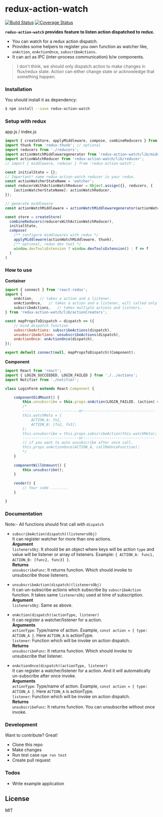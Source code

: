 # redux-action-watch

[![Build Status](https://travis-ci.org/mrdivyansh/redux-action-watch.svg?branch=master)](https://travis-ci.org/mrdivyansh/redux-action-watch)
[![Coverage Status](https://coveralls.io/repos/github/mrdivyansh/redux-action-watch/badge.svg?branch=master)](https://coveralls.io/github/mrdivyansh/redux-action-watch?branch=master)

**`redux-action-watch` provides feature to listen action dispatched to redux.**

  - You can watch for a redux action dispatch.
  - Provides some helpers to register you own function as watcher like, `onAction`, `onActionOnce`, `subscribeActions`.
  - It can act as IPC (inter-process communication) b/w components.

> I don't think, we should only dispatch action to make changes in flux/redux state. Action can either change state or acknowledge that something happen. 


### Installation

You should install it as dependency:

```sh
$ npm install --save redux-action-watch
```

### Setup with redux
app.js / index.js
```javascript
import { createStore, applyMiddleware, compose, combineReducers } from 'redux';
import thunk from 'redux-thunk'; // optional
import reducers from './reducers';
import actionWatchMiddlewaregenerator from 'redux-action-watch/lib/middleware';
import actionWatchReducer from 'redux-action-watch/lib/reducer';
// import { middleware, reducer } from 'redux-action-watch';

const initialState = {};
// Important! name redux-action-watch reducer in your redux.
const actionWatcherStateName = 'watcher';
const reducersWithActionWatchReducer = Object.assign({}, reducers, {
    [actionWatcherStateName]: actionWatchReducer,
});

// generate middleware
const actionWatchMiddleware = actionWatchMiddlewaregenerator(actionWatcherStateName);

const store = createStore(
  combineReducers(reducersWithActionWatchReducer),
  initialState,
  compose(
    /** configure middlewares with redux */
    applyMiddleware(actionWatchMiddleware, thunk),
    /** optional, redux dev tool */
    window.devToolsExtension ? window.devToolsExtension() : f => f
  )
)
```

### How to use
**Container**
```javascript
import { connect } from 'react-redux';
import {
    onAction,   // takes a action and a listener.
    onActionOnce,   // takes a action and a listener, will called only once.
    subscribeActions,   // takes multiple actions and listners.
} from 'redux-action-watch/lib/actionCreators';

const mapPropsToDispatch = dispatch => ({
    // bind dispatch function
    subscribeActions: subscribeActions(dispatch),
    unsubscribeActions: unsubscribeActions(dispatch),
    onActionOnce: onActionOnce(dispatch),
});

export default connect(null, mapPropsToDispatch)(Component);
```

**Component**

```javascript
import React from 'react';
import { LOGIN_SUCCEEDED, LOGIN_FAILED } from './../actions';
import Notifier from './notifier';

class LoginForm extends React.Component {

    componentDidMount() {
        this.unsubscribe = this.props.onAction(LOGIN_FAILED, (action) => Notifier.show(action.error));
        /*
        --------------------------or---------------------------------
        this.watchMeta = {
            ACTION_A: fn1,
            ACTION_B: [fn2, fn3];
        };
        this.unsubscribe = this.props.subscribeAction(this.watchMeta);
        --------------------------or---------------------------------
        // if you want to auto unsubscribe after once call.
        this.props.onActionOnce(ACTION_A, callMeOnceFunction);
        */
    }
    
    componentWillUnmount() {
        this.unsubscribe();
    }
    
    render() {
        // Your code ........
    }

}
```

### Documentation
Note:- All functions should first call with `dispatch`

- `subscribeAction(dispatch)(listenersObj)`  
It can register watcher for more than one actions.  
**Argument**  
`listenersObj`: It should be an object where keys will be action `type` and value will be listener or array of listeners. Example: `{ ACTION_A: func1, ACTION_B: [func2, func3] }`.  
**Returns**  
`unsubscribeFunc`: It returns function. Which should invoke to unsubscribe those listeners.

- `unsubscribeAction(dispatch)(listenersObj)`  
It can un-subscribe actions which subscribe by `subscribeAction` function. It takes same `listenersObj` used at time of subscription.  
**Argument**  
`listenersObj`: Same as above.

- `onAction(dispatch)(actionType, listener)`  
It can register a watcher/listener for a action.  
**Arguments**  
`actionType`: Type/name of action. Example, `const action = { type: ACTION_A }`. Here `ACTION_A` is actionType.  
`listener`: Function which will be invoke on action dispatch.  
**Returns**  
`unsubscribeFunc`: It returns function. Which should invoke to unsubscribe that listener.  

- `onActionOnce(dispatch)(actionType, listener)`  
It can register a watcher/listener for a action. And it will automatically un-subscribe after once invoke.  
**Arguments**  
`actionType`: Type/name of action. Example, `const action = { type: ACTION_A }`. Here `ACTION_A` is actionType.  
`listener`: Function which will be invoke on action dispatch.  
**Returns**  
`unsubscribeFunc`: It returns function. You can unsubscribe without once invoke.

### Development

Want to contribute? Great!

- Clone this repo
- Make changes
- Run test case `npm run test`
- Create pull request

### Todos

 - Write example application

License
----

MIT
